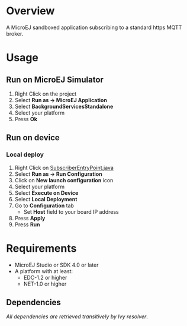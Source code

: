 <!--
	Markdown
	
	Copyright 2016 IS2T. All rights reserved.
	Modification and distribution is permitted under certain conditions.
	IS2T PROPRIETARY/CONFIDENTIAL. Use is subject to license terms.
-->
# Overview
A MicroEJ sandboxed application subscribing to a standard https MQTT broker.

# Usage
## Run on MicroEJ Simulator
1. Right Click on the project
1. Select **Run as -> MicroEJ Application**
1. Select **BackgroundServicesStandalone**
1. Select your platform 
1. Press **Ok**

## Run on device
### Local deploy
1. Right Click on [SubscriberEntryPoint.java](/ej.examples.iot.mqtt.ssl.app.subscriber/src/.generated~/.java/__Subscriber__/generated/SubscriberEntryPoint.java)
1. Select **Run as -> Run Configuration** 
1. Click on **New launch configuration** icon
1. Select your platform 
1. Select **Execute on Device**
1. Select **Local Deployment**
1. Go to **Configuration** tab
	* Set **Host** field to your board IP address
1. Press **Apply**
1. Press **Run**

# Requirements
* MicroEJ Studio or SDK 4.0 or later
* A platform with at least:
	* EDC-1.2 or higher
	* NET-1.0 or higher

## Dependencies
_All dependencies are retrieved transitively by Ivy resolver_.
